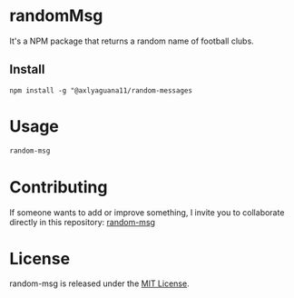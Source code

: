 # randomMsg
It's a NPM package that returns a random name of football clubs.


## Install

```npm
npm install -g "@axlyaguana11/random-messages
```

# Usage

```bash
random-msg
```

# Contributing
If someone wants to add or improve something, I invite you to collaborate directly in this repository: [random-msg](https://github.com/axlyaguana11/randomMsg)

# License
random-msg is released under the [MIT License](https://opensource.org/licenses/MIT).

